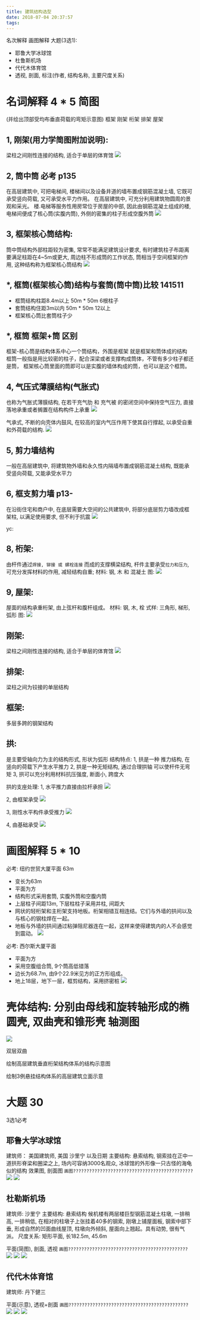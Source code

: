 ```yaml
---
title: 建筑结构选型
date: 2018-07-04 20:37:57
tags:
---
```


名次解释
画图解释
大题(3选1):
- 耶鲁大学冰球馆
- 杜鲁斯机场
- 代代木体育馆
- 透视, 剖面, 标注(作者, 结构名称, 主要尺度关系)

# 名词解释 4 * 5 简图
(并绘出顶部受均布垂直荷载的弯矩示意图)
框架
刚架
桁架
排架
屋架


## 1, 刚架(用力学简图附加说明):
梁柱之间刚性连接的结构, 适合于单层的体育馆
![](/images/gang-jia.jpg)

## 2, 筒中筒 必考 p135
在高层建筑中, 可把电梯间, 楼梯间以及设备井道的墙布置成钢筋混凝土墙, 它既可承受竖向荷载, 又可承受水平力作用。
在高层建筑中, 可充分利用建筑物圆周的景观和采光。
楼.电梯等服务性用房常位于房屋的中部, 因此由钢筋混凝土组成的楼, 电梯间便成了核心筒(实腹内筒), 外侧的密集的柱子形成空腹外筒
![](/images/tong-zhong-tong.jpg)

## 3, 框架核心筒结构:
筒中筒结构外部柱距较为密集, 常常不能满足建筑设计要求, 有时建筑柱子布距离要满足柱距在4~5m或更大,
周边柱不形成筒的工作状态, 筒相当于空间框架的作用, 这种结构称为框架核心筒结构
![](/images/kuangjia-hexintong.jpg)

## *, 框筒(框架核心筒)结构与套筒(筒中筒)比较 141511
- 框筒结构柱距8.4m以上       50m * 50m 6根柱子
- 套筒结构住距3m以内         50m * 50m 12以上
- 框架核心筒比套筒柱子少 

## *, 框筒 框架+筒 区别
框架-核心筒是结构体系中心一个筒结构，外围是框架
就是框架和筒体成的结构
框筒一般指是用比较密的柱子，配合深梁或者支撑构成筒体，不管有多少柱子都还是筒，
框架核心筒里面的筒即可以是实腹的墙体构成的筒，也可以是这个框筒。

## 4, 气压式薄膜结构(气胀式)
也称为气胀式薄膜结构, 在若干充气肋 和 充气被 的密闭空间中保持空气压力, 直接落地承重或者搁置在结构构件上承重
![](/images/qi-ya-shi-bo-mo-jie-gou.jpg)

气承式, 不断的向壳体内鼓风, 在较高的室内气压作用下使其自行撑起, 以承受自重和外荷载的结构.
![](/images/qi-chen-shi-bo-mo-jie-gou.jpg)

## 5, 剪力墙结构
一般在高层建筑中, 将建筑物外墙和永久性内隔墙布置成钢筋混凝土结构, 既能承受竖向荷载, 又能承受水平力

## 6, 框支剪力墙 p13-
在沿街住宅和商户中, 在底层需要大空间的公共建筑中, 将部分底层剪力墙改成框架柱, 以满足使用要求, 但不利于抗震
![](/images/kuang-zhi-jian-li-qiang.jpg)

yc:

## 8, 桁架:
由杆件通过`焊接, 铆接 或 螺栓连接` 而成的支撑横梁结构, 杆件主要承受`拉力和压力`, 可充分发挥材料的作用, 减轻结构自重; 
材料: 钢, 木 和 混凝土
图: ![](/images/heng-jia.jpg)
## 9, 屋架:
屋面的结构承重桁架, 由上弦杆和腹杆组成。
材料: 钢, 木, 栓
式样: 三角形, 梯形, 弧形
图: ![](/images/ceng-jia.jpg)
## 刚架:
梁柱之间刚性连接的结构, 适合于单层的体育馆
![](/images/gang-jia.jpg)

## 排架:
梁柱之间为铰接的单层结构
## 框架:
多层多跨的钢架结构
## 拱:
是主要受轴向力为主的结构形式, 形状为弧形
结构特点: 
1, 拱是一种 推力结构, 在竖向的荷载下产生水平推力
2, 拱是一种无矩结构, 通过合理拱轴 可以使杆件无弯矩
3, 拱可以充分利用材料抗压强度, 断面小, 跨度大

拱的支座处理:
1, 水平推力直接由拉杆承担
![](/images/gong-lagan.jpg)

2, 由框架承受
![](/images/gong-kuangjia.jpg)

3, 刚性水平构件承受推力
![](/images/gong-goujian.jpg)

4, 由基础承受
![](/images/gong-jichu.jpg)

# 画图解释 5 * 10
必考: 纽约世贸大厦平面 63m
- 变长为63m
- 平面为方 
- 结构形式采用套筒, 实腹外筒和空腹内筒
- 上层柱子间距13m, 下层柱柱子采用并柱, 间距大
- 网状的轻桁架和主桁架支持地板。桁架相错互相连结。它们与外墙的拱间以及与核心的钢柱焊在一起。
- 地板与外墙的拱间通过粘弹阻尼器连在一起，这样来使得建筑内的人不会感觉到震动。
![](/images/newyork.jpg)

必考: 西尔斯大厦平面
- 平面为方 
- 采用空腹组合筒, 9个筒高低错落
- 边长为68.7m, 由9个22.9米见方的正方形组成。
- 地上18层，地下一层，框剪结构，采用挤密桩
![](/images/xiersi.jpg)

# 壳体结构: 分别由母线和旋转轴形成的椭圆壳, 双曲壳和锥形壳 轴测图
![](/images/qiao-ti-jie-gou.jpg)

双层双曲

绘制高层建筑垂直桁架结构体系的结构示意图

绘制3例悬挂结构体系的高层建筑立面示意


# 大题 30
3选1必考
## 耶鲁大学冰球馆
建筑师： 美国建筑师, 美国 沙里宁 以及日期
主要结构: 悬索结构, 钢索挂在正中一道拱形脊梁和圈梁之上, 场内可容纳3000名观众, 冰球馆的外形像一只古怪的海龟似的结构 
效果图, 剖面图 `画图?????????????????????????????????????????????`
![](/images/yelu-pers.jpg)
![](/images/yelu-section.jpg)

## 杜勒斯机场
建筑师: 沙里宁
主要结构: 悬索结构
候机楼有两层楼巨型钢筋混凝土柱墩, 一排稍高, 一排稍低, 在相对的柱墩子上张挂着40多的钢索, 刚墩上铺屋面板, 钢索中部下垂, 形成自然的凹面曲线屋顶, 柱墩向外倾斜, 屋面向上翘起。具有动势, 很有气派。
尺度关系: 矩形平面, 长182.5m, 45.6m

平面(简图), 剖面, 透视 `画图?????????????????????????????????????????????`
![](/images/dulesi-plan.jpg)
![](/images/dulesi-pers.jpg)
![](/images/dulesi-section.jpg)

## 代代木体育馆
建筑师: 丹下健三

平面(示意), 透视+剖面 `画图?????????????????????????????????????????????`
![](/images/daidaimu-plan.jpg)
![](/images/daidaimu-pers.jpg)
![](/images/daidaimu-section.jpg)

